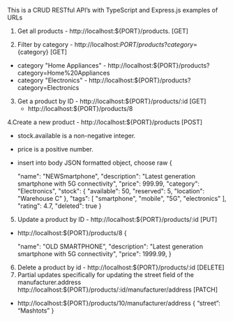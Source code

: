 This is a CRUD RESTful API’s with TypeScript and Express.js 
examples of URLs
1. Get all products - http://localhost:${PORT}/products. [GET]
   
2. Filter by category - http://localhost:${PORT}/products?category=${category} [GET]
  - category "Home Appliances" - http://localhost:${PORT}/products?category=Home%20Appliances
  - category "Electronics" - http://localhost:${PORT}/products?category=Electronics
    
3. Get a product by ID - http://localhost:${PORT}/products/:id [GET]
   - http://localhost:${PORT}/products/8
  
 4.Create a new product  - http://localhost:${PORT}/products [POST] 
  - stock.available is a non-negative integer.
  - price is a positive number.
  - insert into body JSON formatted object, choose raw {
     
      "name": "NEWSmartphone",
      "description": "Latest generation smartphone with 5G connectivity",
      "price": 999.99,
      "category": "Electronics",
      "stock": {
        "available": 50,
        "reserved": 5,
        "location": "Warehouse C"
      },
      "tags": [
        "smartphone",
        "mobile",
        "5G",
        "electronics"
      ],
      "rating": 4.7,
      "deleted": true
    }

5. Update a product by ID -  http://localhost:${PORT}/products/:id [PUT]
  -  http://localhost:${PORT}/products/8 {
     
      "name": "OLD SMARTPHONE",
      "description": "Latest generation smartphone with 5G connectivity",
      "price": 1999.99,
      }

6. Delete a product by id - http://localhost:${PORT}/products/:id [DELETE]
7. Partial updates specifically for updating the street field of the manufacturer.address http://localhost:${PORT}/products/:id/manufacturer/address [PATCH]
  - http://localhost:${PORT}/products/10/manufacturer/address {
     “street”: “Mashtots”
      }


